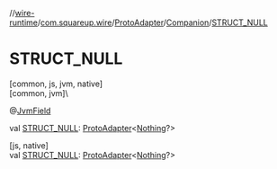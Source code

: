 //[wire-runtime](../../../../index.md)/[com.squareup.wire](../../index.md)/[ProtoAdapter](../index.md)/[Companion](index.md)/[STRUCT_NULL](-s-t-r-u-c-t_-n-u-l-l.md)

# STRUCT_NULL

[common, js, jvm, native]\
[common, jvm]\

@[JvmField](https://kotlinlang.org/api/latest/jvm/stdlib/kotlin.jvm/-jvm-field/index.html)

val [STRUCT_NULL](-s-t-r-u-c-t_-n-u-l-l.md): [ProtoAdapter](../index.md)&lt;[Nothing](https://kotlinlang.org/api/latest/jvm/stdlib/kotlin/-nothing/index.html)?&gt;

[js, native]\
val [STRUCT_NULL](-s-t-r-u-c-t_-n-u-l-l.md): [ProtoAdapter](../index.md)&lt;[Nothing](https://kotlinlang.org/api/latest/jvm/stdlib/kotlin/-nothing/index.html)?&gt;
